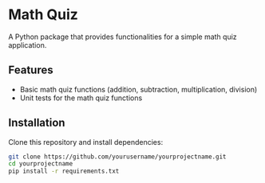 # Math Quiz

A Python package that provides functionalities for a simple math quiz application.

## Features

- Basic math quiz functions (addition, subtraction, multiplication, division)
- Unit tests for the math quiz functions

## Installation

Clone this repository and install dependencies:

```bash
git clone https://github.com/yourusername/yourprojectname.git
cd yourprojectname
pip install -r requirements.txt
